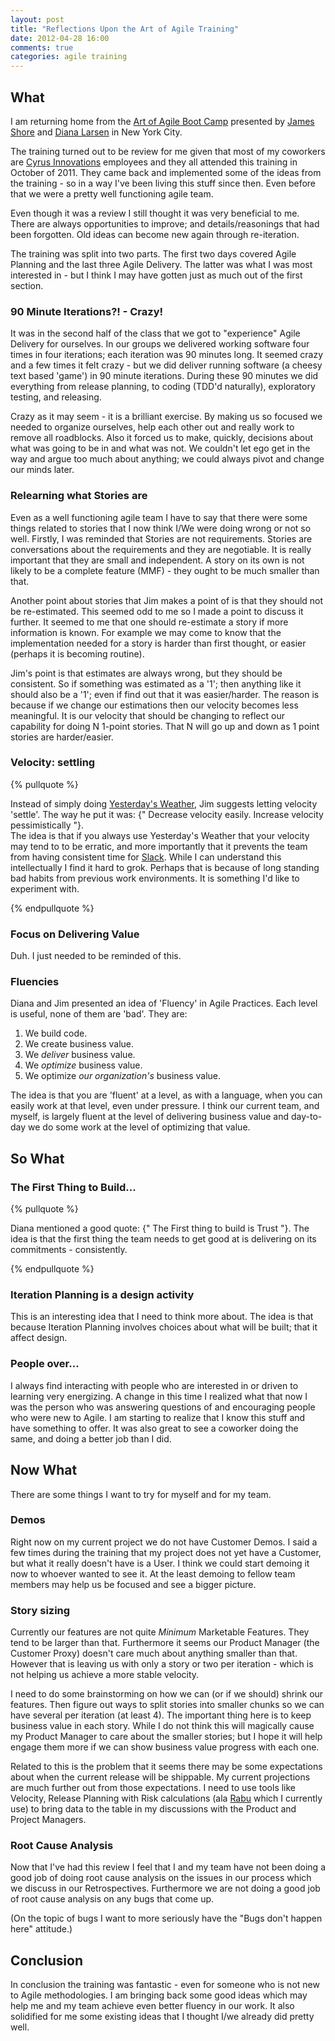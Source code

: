 ```yaml
---
layout: post
title: "Reflections Upon the Art of Agile Training"
date: 2012-04-28 16:00
comments: true
categories: agile training
---
```


## What

I am returning home from the [Art of Agile Boot Camp][ArtOfAgile] presented by
[James Shore][JimShore] and [Diana Larsen][DianaLarsen] in New York City.

The training turned out to be review for me given that most of my coworkers
are [Cyrus Innovations][cyrus] employees and they all attended this training
in October of 2011. They came back and implemented some of the ideas from the
training - so in a way I've been living this stuff since then. Even before
that we were a pretty well functioning agile team.

Even though it was a review I still thought it was very beneficial to me.
There are always opportunities to improve; and details/reasonings that had
been forgotten. Old ideas can become new again through re-iteration.

The training was split into two parts. The first two days covered Agile
Planning and the last three Agile Delivery. The latter was what I was most
interested in - but I think I may have gotten just as much out of the first
section.

### 90 Minute Iterations?! - Crazy!

It was in the second half of the class that we got to "experience" Agile
Delivery for ourselves. In our groups we delivered working software four times
in four iterations; each iteration was 90 minutes long. It seemed crazy and a
few times it felt crazy - but we did deliver running software (a cheesy text
based 'game') in 90 minute iterations. During these 90 minutes we did
everything from release planning, to coding (TDD'd naturally), exploratory
testing, and releasing. 

Crazy as it may seem - it is a brilliant exercise. By making us so focused we
needed to organize ourselves, help each other out and really work to remove
all roadblocks. Also it forced us to make, quickly, decisions about what was
going to be in and what was not. We couldn't let ego get in the way and argue
too much about anything; we could always pivot and change our minds later.

### Relearning what Stories are

Even as a well functioning agile team I have to say that there were some
things related to stories that I now think I/We were doing wrong or not so
well.  Firstly, I was reminded that Stories are not requirements. Stories are
conversations about the requirements and they are negotiable. It is really
important that they are small and independent. A story on its own is not
likely to be a complete feature (MMF) - they ought to be much smaller than
that.

Another point about stories that Jim makes a point of is that they should not
be re-estimated. This seemed odd to me so I made a point to discuss it
further. It seemed to me that one should re-estimate a story if more
information is known. For example we may come to know that the implementation
needed for a story is harder than first thought, or easier (perhaps it is
becoming routine). 

Jim's point is that estimates are always wrong, but they should be consistent.
So if something was estimated as a '1'; then anything like it should also be a
'1'; even if find out that it was easier/harder. The reason is because if we
change our estimations then our velocity becomes less meaningful. It is our
velocity that should be changing to reflect our capability for doing N 1-point
stories. That N will go up and down as 1 point stories are harder/easier.

### Velocity: settling

{% pullquote %}

Instead of simply doing [Yesterday's Weather][yesterdaysweather], Jim
suggests letting velocity 'settle'. The way he put it was: 
{" Decrease velocity easily. Increase velocity pessimistically "}.  
The idea is that if you always use Yesterday's Weather that your velocity may
tend to to be erratic, and more importantly that it prevents the team from
having consistent time for [Slack][slack]. While I can understand this
intellectually I find it hard to grok. Perhaps that is because of long
standing bad habits from previous work environments. It is something I'd like
to experiment with.

{% endpullquote %}

### Focus on Delivering Value

Duh. I just needed to be reminded of this.

### Fluencies

Diana and Jim presented an idea of 'Fluency' in Agile Practices. Each level is
useful, none of them are 'bad'.  They are:

 1. We build code.
 1. We create business value.
 1. We *deliver* business value.
 1. We *optimize* business value.
 1. We optimize *our organization's* business value.

The idea is that you are 'fluent' at a level, as with a language, when you can
easily work at that level, even under pressure. I think our current team, and
myself, is largely fluent at the level of delivering business value and
day-to-day we do some work at the level of optimizing that value.

## So What

### The First Thing to Build...

{% pullquote %}

Diana mentioned a good quote: {" The First thing to build is Trust "}. The
idea is that the first thing the team needs to get good at is delivering on
its commitments - consistently.

{% endpullquote %}

### Iteration Planning is a design activity

This is an interesting idea that I need to think more about. The idea is that
because Iteration Planning involves choices about what will be built; that it
affect design.

### People over...

I always find interacting with people who are interested in or driven to
learning very energizing. A change in this time I realized what that now I was
the person who was answering questions of and encouraging people who were new
to Agile. I am starting to realize that I know this stuff and have something
to offer. It was also great to see a coworker doing the same, and doing a
better job than I did.

## Now What

There are some things I want to try for myself and for my team.

### Demos

Right now on my current project we do not have Customer Demos. I said a few
times during the training that my project does not yet have a Customer, but
what it really doesn't have is a User. I think we could start demoing it now
to whoever wanted to see it. At the least demoing to fellow team members may
help us be focused and see a bigger picture.

### Story sizing

Currently our features are not quite *Minimum* Marketable Features. They tend
to be larger than that. Furthermore it seems our Product Manager (the Customer
Proxy) doesn't care much about anything smaller than that. However that is
leaving us with only a story or two per iteration - which is not helping us
achieve a more stable velocity.

I need to do some brainstorming on how we can (or if we should) shrink our
features. Then figure out ways to split stories into smaller chunks so we can
have several per iteration (at least 4). The important thing here is to keep
business value in each story. While I do not think this will magically cause
my Product Manager to care about the smaller stories; but I hope it will help
engage them more if we can show business value progress with each one.

Related to this is the problem that it seems there may be some expectations
about when the current release will be shippable. My current projections are
much further out from those expectations. I need to use tools like Velocity,
Release Planning with Risk calculations (ala [Rabu][rabu] which I currently
use) to bring data to the table in my discussions with the Product and Project
Managers.

### Root Cause Analysis

Now that I've had this review I feel that I and my team have not been doing a
good job of doing root cause analysis on the issues in our process which we
discuss in our Retrospectives. Furthermore we are not doing a good job of root
cause analysis on any bugs that come up.

(On the topic of bugs I want to more seriously have the "Bugs don't happen
here" attitude.)

## Conclusion

In conclusion the training was fantastic - even for someone who is not new to
Agile methodologies. I am bringing back some good ideas which may help me and
my team achieve even better fluency in our work. It also solidified for me
some existing ideas that I thought I/we already did pretty well.

[ArtOfAgile]: http://www.cyrusinnovation.com/index.php/art-of-agile-nyc 
[JimShore]: http://www.jamesshore.com
[DianaLarsen]: http://www.futureworksconsulting.com
[cyrus]: http://www.cyrusinnovation.com
[yesterdaysweather]: http://c2.com/cgi/wiki?YesterdaysWeather
[slack]: http://jamesshore.com/Agile-Book/slack.html
[rabu]: http://www.teamrabu.com/
